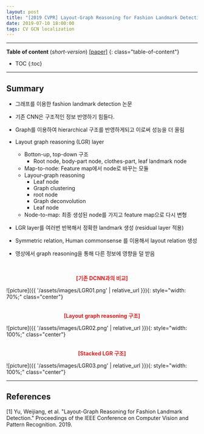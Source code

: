 ```yaml
---
layout: post
title: "[2019 CVPR] Layout-Graph Reasoning for Fashion Landmark Detection"
date: 2019-07-10 18:00:00
tags: CV GCN localization
---
```


<!--more-->

---

**Table of content** (*short-version*)
[[paper]](http://openaccess.thecvf.com/content_CVPR_2019/papers/Yu_Layout-Graph_Reasoning_for_Fashion_Landmark_Detection_CVPR_2019_paper.pdf)
{: class="table-of-content"}
* TOC
{:toc}

---

## Summary

- 그래프를 이용한 fashion landmark detection 논문
- 기존 CNN은 구조적인 정보 반영하기 힘들다.
- Graph를 이용하여 hierarchical 구조를 반영하게되고 이로써 성능을 더 올림
- Layout graph reasoning (LGR) layer
  - Botton-up, top-down 구조
    - Root node, body-part node, clothes-part, leaf landmark node
  - Map-to-node: Feature map에서 node로 바꾸는 모듈
  - Layour-graph reasoning
    - Leaf node
    - Graph clustering
    - root node
    - Graph deconvolution
    - Leaf node
  - Node-to-map: 최종 생성된 node를 가지고 feature map으로 다시 변형
- LGR layer를 여러번 반복해서 정확한 landmark 생성 (residual layer 적용)
- Symmetric relation, Human commonsense 를 이용해서 layout relation 생성


- 영상에서 graph reasoning을 통해 다른 정보에 영향을 덜 받음

<br/>
<p align="center" style="color: #e01f1f; font-weight: bold;">[기존 DCNN과의 비교]</p>
![picture]({{ '/assets/images/LGR01.png' | relative_url }}){: style="width: 70%;" class="center"}
<br/>


<br/>
<p align="center" style="color: #e01f1f; font-weight: bold;">[Layout graph reasoning 구조]</p>
![picture]({{ '/assets/images/LGR02.png' | relative_url }}){: style="width: 100%;" class="center"}
<br/>


<br/>
<p align="center" style="color: #e01f1f; font-weight: bold;">[Stacked LGR 구조]</p>
![picture]({{ '/assets/images/LGR03.png' | relative_url }}){: style="width: 100%;" class="center"}
<br/>




---


## References

[1] Yu, Weijiang, et al. "Layout-Graph Reasoning for Fashion Landmark Detection." Proceedings of the IEEE Conference on Computer Vision and Pattern Recognition. 2019.
